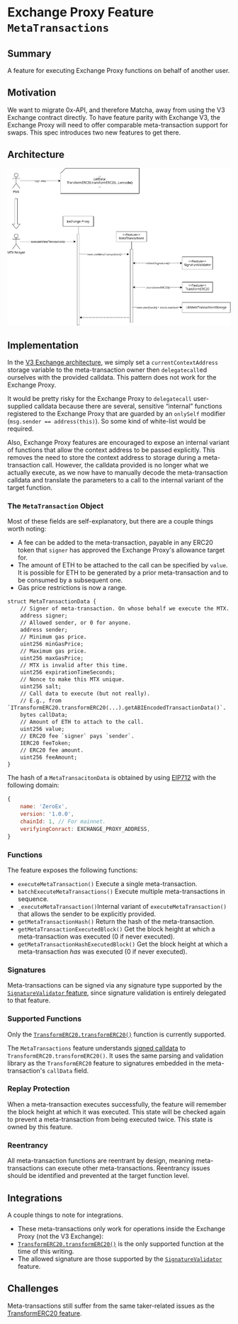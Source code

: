 # Exchange Proxy Feature `MetaTransactions`

## Summary

A feature for executing Exchange Proxy functions on behalf of another user.

## Motivation

We want to migrate 0x-API, and therefore Matcha, away from using the V3 Exchange contract directly. To have feature parity with Exchange V3, the Exchange Proxy will need to offer comparable meta-transaction support for swaps. This spec introduces two new features to get there.

## Architecture

![meta-transactions](../img/exchange-proxy-mtxs.png)

## Implementation

In the [V3 Exchange architecture](../../v3/v3-specification.md#transactions), we simply set a `currentContextAddress` storage variable to the meta-transaction owner then `delegatecall`ed ourselves with the provided calldata. This pattern does not work for the Exchange Proxy.

It would be pretty risky for the Exchange Proxy to `delegatecall` user-supplied calldata because there are several, sensitive “internal” functions registered to the Exchange Proxy that are guarded by an `onlySelf` modifier (`msg.sender == address(this)`). So some kind of white-list would be required.

Also, Exchange Proxy features are encouraged to expose an internal variant of functions that allow the context address to be passed explicitly. This removes the need to store the context address to storage during a meta-transaction call. However, the calldata provided is no longer what we actually execute, as we now have to manually decode the meta-transaction calldata and translate the parameters to a call to the internal variant of the target function.

### The `MetaTransaction` Object
Most of these fields are self-explanatory, but there are a couple things worth noting:
- A fee can be added to the meta-transaction, payable in any ERC20 token that `signer` has approved the Exchange Proxy's allowance target for.
- The amount of ETH to be attached to the call can be specified by `value`. It is possible for ETH to be generated by a prior meta-transaction and to be consumed by a subsequent one.
- Gas price restrictions is now a range.

```solidity
struct MetaTransactionData {
    // Signer of meta-transaction. On whose behalf we execute the MTX.
    address signer;
    // Allowed sender, or 0 for anyone.
    address sender;
    // Minimum gas price.
    uint256 minGasPrice;
    // Maximum gas price.
    uint256 maxGasPrice;
    // MTX is invalid after this time.
    uint256 expirationTimeSeconds;
    // Nonce to make this MTX unique.
    uint256 salt;
    // Call data to execute (but not really).
    // E.g., from `ITransformERC20.transformERC20(...).getABIEncodedTransactionData()`.
    bytes callData;
    // Amount of ETH to attach to the call.
    uint256 value;
    // ERC20 fee `signer` pays `sender`.
    IERC20 feeToken;
    // ERC20 fee amount.
    uint256 feeAmount;
}
```

The hash of a `MetaTransacitonData` is obtained by using [EIP712](https://github.com/ethereum/EIPs/blob/master/EIPS/eip-712.md) with the following domain:

```js
{
    name: 'ZeroEx',
    version: '1.0.0',
    chainId: 1, // For mainnet.
    verifyingConract: EXCHANGE_PROXY_ADDRESS,
}
```

### Functions
The feature exposes the following functions:
* `executeMetaTransaction()` Execute a single meta-transaction.
* `batchExecuteMetaTransactions()` Execute multiple meta-transactions in sequence.
* `_executeMetaTransaction()`Internal variant of `executeMetaTransaction()` that allows the sender to be explicitly provided.
* `getMetaTransactionHash()` Return the hash of the meta-transaction.
* `getMetaTransactionExecutedBlock()` Get the block height at which a meta-transaction was executed (0 if never executed).
* `getMetaTransactionHashExecutedBlock()` Get the block height at which a meta-transaction *has* was executed (0 if never executed).

### Signatures
Meta-transactions can be signed via any signature type supported by the [`SignatureValidator` feature](./signature-validator.md), since signature validation is entirely delegated to that feature.

### Supported Functions
Only the [`TransformERC20.transformERC20()`](./transform-erc20.md) function is currently supported.

The `MetaTransactions` feature understands [signed calldata](./transform-erc20.md#signed-calldata) to `TransformERC20.transformERC20()`. It uses the same parsing and validation library as the `TransformERC20` feature to signatures embedded in the meta-transaction's `callData` field.

### Replay Protection
When a meta-transaction executes successfully, the feature will remember the block height at which it was executed. This state will be checked again to prevent a meta-transaction from being executed twice. This state is owned by this feature.

### Reentrancy
All meta-transaction functions are reentrant by design, meaning meta-transactions can execute other meta-transactions. Reentrancy issues should be identified and prevented at the target function level.

## Integrations
A couple things to note for integrations.
- These meta-transactions only work for operations inside the Exchange Proxy (not the V3 Exchange):
- [`TransformERC20.transformERC20()`](./signature-validator.md) is the only supported function at the time of this writing.
- The allowed signature are those supported by the [`SignatureValidator`](./signature-validator.md) feature.

## Challenges
Meta-transactions still suffer from the same taker-related issues as the [TransformERC20 feature](./transform-erc20.md#rfq-models).
